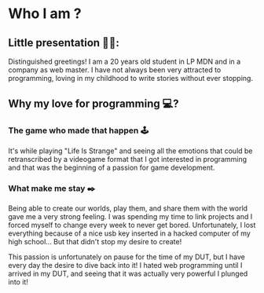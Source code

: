 # Who I am ?
## Little presentation 👨🏻:
Distinguished greetings!
I am a 20 years old student in LP MDN and in a company as web master.
I have not always been very attracted to programming, loving in my childhood to write stories without ever stopping. 

## Why my love for programming 💻?
### The game who made that happen 🕹️
It's while playing "Life Is Strange" and seeing all the emotions that could be retranscribed by a videogame format that I got interested in programming and that was the beginning of a passion for game development.

### What make me stay ✒️
Being able to create our worlds, play them, and share them with the world gave me a very strong feeling. I was spending my time to link projects and I forced myself to change every week to never get bored. Unfortunately, I lost everything because of a nice usb key inserted in a hacked computer of my high school... But that didn't stop my desire to create!

This passion is unfortunately on pause for the time of my DUT, but I have every day the desire to dive back into it! I hated web programming until I arrived in my DUT, and seeing that it was actually very powerful I plunged into it!
